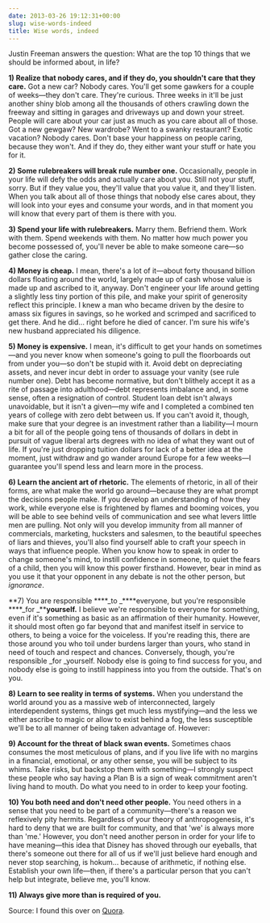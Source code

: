 ```yaml
---
date: 2013-03-26 19:12:31+00:00
slug: wise-words-indeed
title: Wise words, indeed
---
```


Justin Freeman answers the question: What are the top 10 things that we should be informed about, in life?


**1) Realize that nobody cares, and if they do, you shouldn't care that they care.** Got a new car? Nobody cares. You'll get some gawkers for a couple of weeks—they don't care. They're curious. Three weeks in it'll be just another shiny blob among all the thousands of others crawling down the freeway and sitting in garages and driveways up and down your street. People will care about your car just as much as you care about all of those. Got a new gewgaw? New wardrobe? Went to a swanky restaurant? Exotic vacation? Nobody cares. Don't base your happiness on people caring, because they won't. And if they do, they either want your stuff or hate you for it.





**2) Some rulebreakers will break rule number one.** Occasionally, people in your life will defy the odds and actually care about you. Still not your stuff, sorry. But if they value you, they'll value that you value it, and they'll listen. When you talk about all of those things that nobody else cares about, they will look into your eyes and consume your words, and in that moment you will know that every part of them is there with you.





**3) Spend your life with rulebreakers.** Marry them. Befriend them. Work with them. Spend weekends with them. No matter how much power you become possessed of, you'll never be able to make someone care—so gather close the caring.





**4) Money is cheap.** I mean, there's a lot of it—about forty thousand billion dollars floating around the world, largely made up of cash whose value is made up and ascribed to it, anyway. Don't engineer your life around getting a slightly less tiny portion of this pile, and make your spirit of generosity reflect this principle. I knew a man who became driven by the desire to amass six figures in savings, so he worked and scrimped and sacrificed to get there. And he did... right before he died of cancer. I'm sure his wife's new husband appreciated his diligence.





**5) Money is expensive.** I mean, it's difficult to get your hands on sometimes—and you never know when someone's going to pull the floorboards out from under you—so don't be stupid with it. Avoid debt on depreciating assets, and never incur debt in order to assuage your vanity (see rule number one). Debt has become normative, but don't blithely accept it as a rite of passage into adulthood—debt represents imbalance and, in some sense, often a resignation of control. Student loan debt isn't always unavoidable, but it isn't a given—my wife and I completed a combined ten years of college with zero debt between us. If you can't avoid it, though, make sure that your degree is an investment rather than a liability—I mourn a bit for all of the people going tens of thousands of dollars in debt in pursuit of vague liberal arts degrees with no idea of what they want out of life. If you're just dropping tuition dollars for lack of a better idea at the moment, just withdraw and go wander around Europe for a few weeks—I guarantee you'll spend less and learn more in the process.





**6) Learn the ancient art of rhetoric.** The elements of rhetoric, in all of their forms, are what make the world go around—because they are what prompt the decisions people make. If you develop an understanding of how they work, while everyone else is frightened by flames and booming voices, you will be able to see behind veils of communication and see what levers little men are pulling. Not only will you develop immunity from all manner of commercials, marketing, hucksters and salesmen, to the beautiful speeches of liars and thieves, you'll also find yourself able to craft your speech in ways that influence people. When you know how to speak in order to change someone's mind, to instill confidence in someone, to quiet the fears of a child, then you will know this power firsthand. However, bear in mind as you use it that your opponent in any debate is not the other person, but _ignorance_.





**7) You are responsible ****_to _****everyone, but you're responsible ****_for _****yourself.** I believe we're responsible to everyone for something, even if it's something as basic as an affirmation of their humanity. However, it should most often go far beyond that and manifest itself in service to others, to being a voice for the voiceless. If you're reading this, there are those around you who toil under burdens larger than yours, who stand in need of touch and respect and chances. Conversely, though, you're responsible _for _yourself. Nobody else is going to find success for you, and nobody else is going to instill happiness into you from the outside. That's on you.





**8) Learn to see reality in terms of systems.** When you understand the world around you as a massive web of interconnected, largely interdependent systems, things get much less mystifying—and the less we either ascribe to magic or allow to exist behind a fog, the less susceptible we'll be to all manner of being taken advantage of. However:





**9) Account for the threat of black swan events.** Sometimes chaos consumes the most meticulous of plans, and if you live life with no margins in a financial, emotional, or any other sense, you will be subject to its whims. Take risks, but backstop them with something—I strongly suspect these people who say having a Plan B is a sign of weak commitment aren't living hand to mouth. Do what you need to in order to keep your footing.





**10) You both need and don't need other people.** You need others in a sense that you need to be part of a community—there's a reason we reflexively pity hermits. Regardless of your theory of anthropogenesis, it's hard to deny that we are built for community, and that 'we' is always more than 'me.' However, you don't need another person in order for your life to have meaning—this idea that Disney has shoved through our eyeballs, that there's someone out there for all of us if we'll just believe hard enough and never stop searching, is hokum... because of arithmetic, if nothing else. Establish your own life—then, if there's a particular person that you can't help but integrate, believe me, you'll know.





**11) Always give more than is required of you.**




Source: I found this over on [Quora](http://www.quora.com/Life/What-are-the-top-10-things-that-we-should-be-informed-about-in-life).

